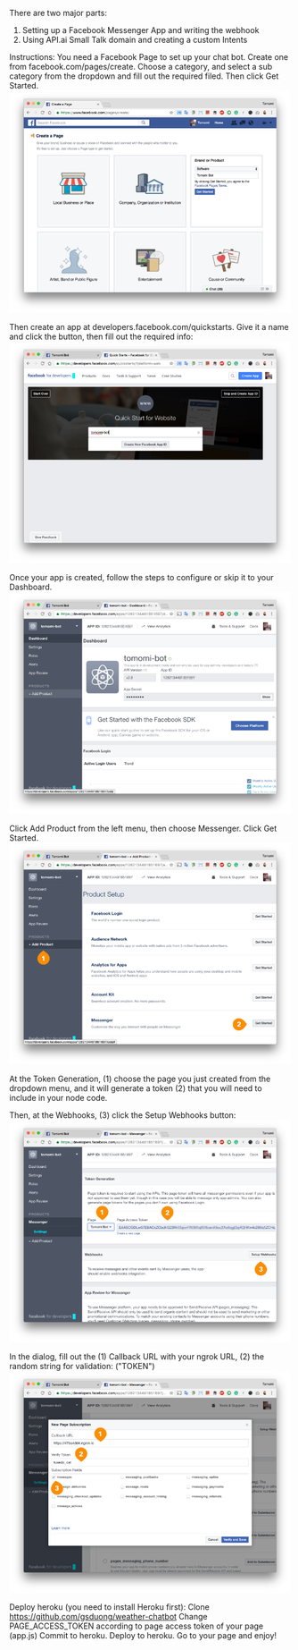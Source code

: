 There are two major parts:

1. Setting up a Facebook Messenger App and writing the webhook
2. Using API.ai Small Talk domain and creating a custom Intents

Instructions:
You need a Facebook Page to set up your chat bot. Create one from facebook.com/pages/create. Choose a category, and select a sub category from the dropdown and fill out the required filed. Then click Get Started.
![Create Facebook Page](https://github.com/gsduong/weather-chatbot/blob/master/1.png)

Then create an app at developers.facebook.com/quickstarts.
Give it a name and click the button, then fill out the required info:
![Create Facebook App ](https://github.com/gsduong/weather-chatbot/blob/master/2.png)

Once your app is created, follow the steps to configure or skip it to your Dashboard.
![Dashboard](https://github.com/gsduong/weather-chatbot/blob/master/3.png)

Click Add Product from the left menu, then choose Messenger. Click Get Started.
![Webhook](https://github.com/gsduong/weather-chatbot/blob/master/4.png)

At the Token Generation, (1) choose the page you just created from the dropdown menu, and it will generate a token (2) that you will need to include in your node code.

Then, at the Webhooks, (3) click the Setup Webhooks button:
![Page Access Token](https://github.com/gsduong/weather-chatbot/blob/master/5.png)

In the dialog, fill out the (1) Callback URL with your ngrok URL, (2) the random string for validation: ("TOKEN")
![Verify And Save](https://github.com/gsduong/weather-chatbot/blob/master/6.png)

Deploy heroku (you need to install Heroku first):
Clone https://github.com/gsduong/weather-chatbot
Change PAGE_ACCESS_TOKEN according to page access token of your page (app.js)
Commit to heroku.
Deploy to heroku.
Go to your page and enjoy!
